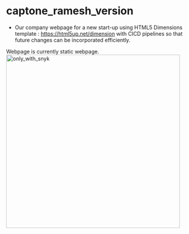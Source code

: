 # captone_ramesh_version
-
  Our company webpage for a new start-up using HTML5 Dimensions template : https://html5up.net/dimension with CICD pipelines so that future changes can be incorporated efficiently.
 
 Webpage is currently static webpage. 
<img width="467" alt="only_with_snyk" src="https://github.com/RameshDM86/captone_ramesh_version/assets/137069406/8f4fcdca-10af-46e5-a3be-0aaa20432985">


